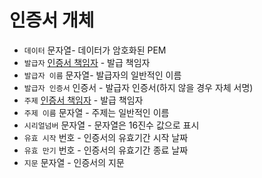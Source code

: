 # 인증서 개체

* `데이터` 문자열- 데이터가 암호화된 PEM
* `발급자` [인증서 책임자](certificate-principal.md) - 발급 책임자
* `발급자 이름` 문자열- 발급자의 일반적인 이름
* `발급자 인증서` 인증서 - 발급자 인증서(하지 않을 경우 자체 서명)
* `주제` [인증서 책임자](certificate-principal.md) - 발급 책임자
* `주제 이름` 문자열 - 주제는 일반적인 이름
* `시리얼넘버` 문자열 - 문자열은 16진수 값으로 표시
* `유효 시작` 번호 - 인증서의 유효기간 시작 날짜
* `유효 만기` 번호 - 인증서의 유효기간 종료 날짜
* `지문` 문자열 - 인증서의 지문